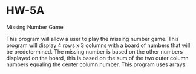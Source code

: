 # HW-5A
Missing Number Game

This program will allow a user to play the missing number game. This program will display 4 rows x 3 columns with a board of numbers that will be predetermined. The missing number is based on the other numbers displayed on the board, this is based on the sum of the two outer column numbers equaling the center column number. This program uses arrays.
